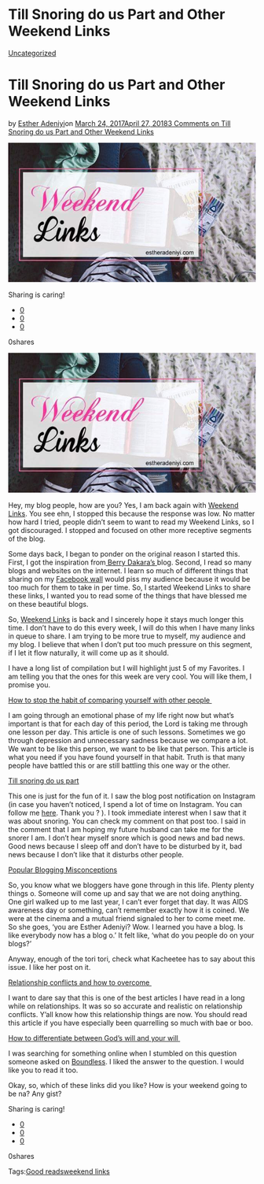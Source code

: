 # Till Snoring do us Part and Other Weekend Links

[Uncategorized](https://estheradeniyi.com/category/uncategorized/)
# Till Snoring do us Part and Other Weekend Links

by [Esther Adeniyi](https://estheradeniyi.com/author/esther-adeniyi/)on [March 24, 2017April 27, 2018](https://estheradeniyi.com/till-snoring-do-us-part-and-other/)[3 Comments on Till Snoring do us Part and Other Weekend Links](https://estheradeniyi.com/till-snoring-do-us-part-and-other/#comments)

![](images/Weekend2BLinks.jpeg)

Sharing is caring!

- [0](https://www.facebook.com/sharer/sharer.php?u=https%3A%2F%2Festheradeniyi.com%2Ftill-snoring-do-us-part-and-other%2F&amp;t=Till%20Snoring%20do%20us%20Part%20and%20Other%20Weekend%20Links)
- [0](https://twitter.com/intent/tweet?text=Till%20Snoring%20do%20us%20Part%20and%20Other%20Weekend%20Links&amp;url=https%3A%2F%2Festheradeniyi.com%2Ftill-snoring-do-us-part-and-other%2F)
- [0](#)

0shares

[![Weekend Links](images/Weekend2BLinks.jpeg)](images/Weekend2BLinks.jpeg)

 Hey, my blog people, how are you? Yes, I am back again with [Weekend Links](https://www.estheradeniyi.com/search/label/weekend%20links?&amp;max-results=6). You see ehn, I stopped this because the response was low. No matter how hard I tried, people didn&#x2019;t seem to want to read my Weekend Links, so I got discouraged. I stopped and focused on other more receptive segments of the blog.

Some days back, I began to ponder on the original reason I started this. First, I got the inspiration from[ Berry Dakara&#x2019;s ](http://www.berrydakara.com/)blog. Second, I read so many blogs and websites on the internet. I learn so much of different things that sharing on my [Facebook wall](https://web.facebook.com/adeniyi.esther.583) would piss my audience because it would be too much for them to take in per time. So, I started Weekend Links to share these links, I wanted you to read some of the things that have blessed me on these beautiful blogs.

So, [Weekend Links](https://www.estheradeniyi.com/search/label/weekend%20links?&amp;max-results=6) is back and I sincerely hope it stays much longer this time. I don&#x2019;t have to do this every week, I will do this when I have many links in queue to share. I am trying to be more true to myself, my audience and my blog. I believe that when I don&#x2019;t put too much pressure on this segment, if I let it flow naturally, it will come up as it should.

I have a long list of compilation but I will highlight just 5 of my Favorites. I am telling you that the ones for this week are very cool. You will like them, I promise you.

[How to stop the habit of comparing yourself with other people&#xA0;](http://www.becomingminimalist.com/compare-less/)

I am going through an emotional phase of my life right now but what&#x2019;s important is that for each day of this period, the Lord is taking me through one lesson per day. This article is one of such lessons. Sometimes we go through depression and unnecessary sadness because we compare a lot. We want to be like this person, we want to be like that person. This article is what you need if you have found yourself in that habit. Truth is that many people have battled this or are still battling this one way or the other.

[Till snoring do us part](http://www.berrydakara.com/2017/03/till-snoring-do-us-part.html?m=1)&#xA0;

This one is just for the fun of it. I saw the blog post notification on Instagram (in case you haven&#x2019;t noticed, I spend a lot of time on Instagram. You can follow me [here](https://www.instagram.com/estheradeniyisblog/). Thank you ? ). I took immediate interest when I saw that it was about snoring. You can check my comment on that post too. I said in the comment that I am hoping my future husband can take me for the snorer I am. I don&#x2019;t hear myself snore which is good news and bad news. Good news because I sleep off and don&#x2019;t have to be disturbed by it, bad news because I don&#x2019;t like that it disturbs other people.

[Popular Blogging Misconceptions](http://www.kacheetee.com/blog/2017/3/13/6-popular-blogging-misconceptions-the-truths-about-them)

So, you know what we bloggers have gone through in this life. Plenty plenty things o. Someone will come up and say that we are not doing anything. One girl walked up to me last year, I can&#x2019;t ever forget that day. It was AIDS awareness day or something, can&#x2019;t remember exactly how it is coined. We were at the cinema and a mutual friend signaled to her to come meet me. So she goes, &#x2018;you are Esther Adeniyi? Wow. I learned you have a blog. Is like everybody now has a blog o.&#x2019; It felt like, &#x2018;what do you people do on your blogs?&#x2019;

Anyway, enough of the tori tori, check what Kacheetee has to say about this issue. I like her post on it.

[Relationship conflicts and how to overcome&#xA0;](http://deedeesblog.com/ways-of-resolving-conflict/)

I want to dare say that this is one of the best articles I have read in a long while on relationships. It was so so accurate and realistic on relationship conflicts. Y&#x2019;all know how this relationship things are now. You should read this article if you have especially been quarrelling so much with bae or boo.

[How to differentiate between God&#x2019;s will and your will&#xA0;](http://www.boundless.org/advice/2013/how-can-i-tell-the-difference-between-gods-will-and-my-desire)

I was searching for something online when I stumbled on this question someone asked on [Boundless](http://www.boundless.org/). I liked the answer to the question. I would like you to read it too.

Okay, so, which of these links did you like? How is your weekend going to be na? Any gist?

Sharing is caring!

- [0](https://www.facebook.com/sharer/sharer.php?u=https%3A%2F%2Festheradeniyi.com%2Ftill-snoring-do-us-part-and-other%2F&amp;t=Till%20Snoring%20do%20us%20Part%20and%20Other%20Weekend%20Links)
- [0](https://twitter.com/intent/tweet?text=Till%20Snoring%20do%20us%20Part%20and%20Other%20Weekend%20Links&amp;url=https%3A%2F%2Festheradeniyi.com%2Ftill-snoring-do-us-part-and-other%2F)
- [0](#)

0shares

Tags:[Good reads](https://estheradeniyi.com/tag/good-reads/)[weekend links](https://estheradeniyi.com/tag/weekend-links/)